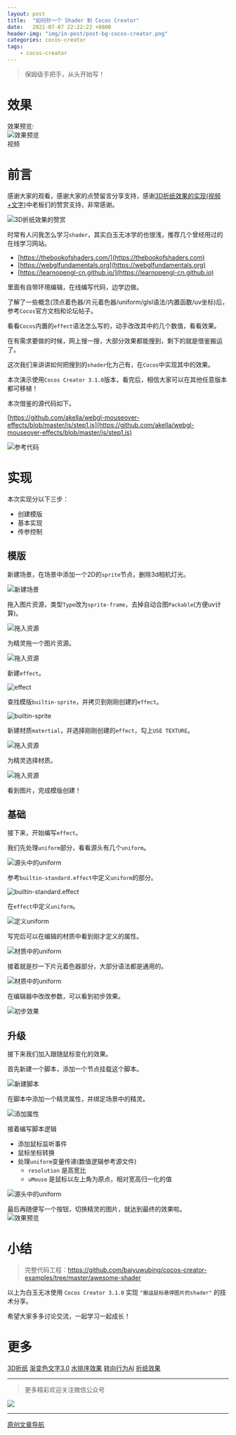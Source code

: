 ```yaml
---
layout: post
title:  "如何抄一个 Shader 到 Cocos Creator"
date:   2021-07-07 22:22:22 +0800
header-img: "img/in-post/post-bg-cocos-creator.png"
categories: cocos-creator
tags:
    - cocos-creator
---
```


> 保姆级手把手，从头开始写！    

# 效果

效果预览:  
![效果预览](/img/in-post/202107/07-01.gif)    
视频

# 前言

感谢大家的观看，感谢大家的点赞留言分享支持，感谢[3D折纸效果的实现(视频+文字)](https://mp.weixin.qq.com/s/iiD9IVNi0p3jdZYVCx_KBw)中老板们的赞赏支持，非常感谢。     

![3D折纸效果的赞赏](/img/in-post/202107/07-02.png)   

时常有人问我怎么学习`shader`，其实白玉无冰学的也很浅，推荐几个曾经用过的在线学习网站。  
- [https://thebookofshaders.com/](https://thebookofshaders.com)
- [https://webglfundamentals.org](https://webglfundamentals.org)
- [https://learnopengl-cn.github.io/](https://learnopengl-cn.github.io)

里面有自带环境编辑，在线编写代码，边学边做。

了解了一些概念(顶点着色器/片元着色器/uniform/glsl语法/内置函数/uv坐标)后，参考`Cocos`官方文档和论坛帖子。   

看看`Cocos`内置的`effect`语法怎么写的，动手改改其中的几个数值，看看效果。  

在有需求要做的时候，网上搜一搜，大部分效果都能搜到，剩下的就是借鉴搬运了。  

这次我们来讲讲如何把搜到的`shader`化为己有，在`Cocos`中实现其中的效果。   

本次演示使用`Cocos Creator 3.1.0`版本，看完后，相信大家可以在其他任意版本都可移植！

本次借鉴的源代码如下。

[https://github.com/akella/webgl-mouseover-effects/blob/master/js/step1.js](https://github.com/akella/webgl-mouseover-effects/blob/master/js/step1.js)  

![参考代码](/img/in-post/202107/07-03.png)   


# 实现

本次实现分以下三步：
- 创建模版
- 基本实现
- 传参控制


## 模版

新建场景，在场景中添加一个2D的`sprite`节点，删除3d相机灯光。      

![新建场景](/img/in-post/202107/07-04.gif)    

拖入图片资源，类型`Type`改为`sprite-frame`，去掉自动合图`Packable`(方便uv计算)。    

![拖入资源](/img/in-post/202107/07-05.gif)    

为精灵拖一个图片资源。  

![拖入资源](/img/in-post/202107/07-06.gif)    

新建`effect`。  

![effect](/img/in-post/202107/07-07.gif)    

查找模版`builtin-sprite`，并拷贝到刚刚创建的`effect`。  

![builtin-sprite](/img/in-post/202107/07-08.gif)    

新建材质`matertial`，并选择刚刚创建的`effect`，勾上`USE TEXTURE`。   

![拖入资源](/img/in-post/202107/07-09.gif)    

为精灵选择材质。     

![拖入资源](/img/in-post/202107/07-10.gif)    

看到图片，完成模版创建！   

## 基础

接下来，开始编写`effect`。    

我们先处理`uniform`部分，看看源头有几个`uniform`。  

![源头中的uniform](/img/in-post/202107/07-11.png)    

参考`builtin-standard.effect`中定义`uniform`的部分。  

![builtin-standard.effect](/img/in-post/202107/07-12.png)    

在`effect`中定义`uniform`。

![定义uniform](/img/in-post/202107/07-13.png)    

写完后可以在编辑的材质中看到刚才定义的属性。  

![材质中的uniform](/img/in-post/202107/07-14.png)    

接着就是抄一下片元着色器部分，大部分语法都是通用的。  

![材质中的uniform](/img/in-post/202107/07-15.png)    

在编辑器中改改参数，可以看到初步效果。  

![初步效果](/img/in-post/202107/07-16.gif)    


## 升级

接下来我们加入跟随鼠标变化的效果。  

首先新建一个脚本，添加一个节点挂载这个脚本。  

![新建脚本](/img/in-post/202107/07-17.gif)     

在脚本中添加一个精灵属性，并绑定场景中的精灵。  

![添加属性](/img/in-post/202107/07-18.gif)     

接着编写脚本逻辑
- 添加鼠标监听事件
- 鼠标坐标转换
- 处理`uniform`变量传递(数值逻辑参考源文件)
    - `resolution` 是高宽比
    - `uMouse` 是鼠标以左上角为原点，相对宽高归一化的值

![源头中的uniform](/img/in-post/202107/07-19.png)    


最后再随便写一个按钮，切换精灵的图片，就达到最终的效果啦。   
![效果预览](/img/in-post/202107/07-01.gif)    



# 小结

> 完整代码工程：https://github.com/baiyuwubing/cocos-creator-examples/tree/master/awesome-shader

以上为白玉无冰使用 `Cocos Creator 3.1.0` 实现 `"搬运鼠标悬停图片的shader"` 的技术分享。 

希望大家多多讨论交流，一起学习一起成长！  



# 更多
[3D折纸](https://mp.weixin.qq.com/s/iiD9IVNi0p3jdZYVCx_KBw) 
[渐变色文字3.0](https://mp.weixin.qq.com/s/WUpppo1Db_pQTlaqpRQaTw)
[水排序效果](https://mp.weixin.qq.com/s/DXl7_rvI5fS3Fg-OmHvgmg) 
[转向行为AI](https://mp.weixin.qq.com/s/TOAfkeNBDb6NdOqRqzJhwQ) 
[折纸效果](https://mp.weixin.qq.com/s/1guPBbKkG6iWCcWa_uz6CQ) 



---

> 更多精彩欢迎关注微信公众号

![](/img/qrcode.jpg)  

---  

<!-- [原文链接](https://mp.weixin.qq.com/s/Ht0kIbaeBEds_wUeUlu8JQ)     -->
[原创文章导航](https://mp.weixin.qq.com/s/Ht0kIbaeBEds_wUeUlu8JQ)   
